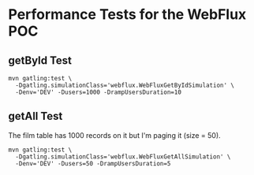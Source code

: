 # Performance Tests for the WebFlux POC

## getById Test
```shell
mvn gatling:test \
  -Dgatling.simulationClass='webflux.WebFluxGetByIdSimulation' \
  -Denv='DEV' -Dusers=1000 -DrampUsersDuration=10
```

## getAll Test
The film table has 1000 records on it but I'm paging it (size = 50).
```shell
mvn gatling:test \
  -Dgatling.simulationClass='webflux.WebFluxGetAllSimulation' \
  -Denv='DEV' -Dusers=50 -DrampUsersDuration=5
```
